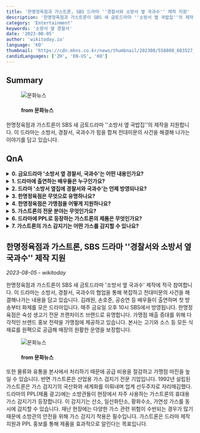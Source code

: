 ```yaml
---
title: '한명정육점과 가스트론, SBS 드라마 ''경찰서와 소방서 옆 국과수'' 제작 지원'
description: '한명정육점과 가스트론이 SBS 새 금토드라마 ''소방서 옆 국밥집''의 제작을 지원합니다. 이 드라마는 소방서, 경찰서, 국과수가 힘을 합쳐 전대미문의 사건을 해결해 나가는 이야기를 담고 있습니다.'
category: 'Entertainment'
keywords: '소방서 옆 경찰서'
date: '2023-08-05'
author: 'wikitoday.io'
language: 'KO'
thumbnail: 'https://cdn.mhns.co.kr/news/thumbnail/202308/558808_683527_413_v150.jpg'
candidLanguages: ['ZH', 'EN-US', 'KO']
---
```


## Summary



<figure>
    <img src="https://cdn.mhns.co.kr/news/thumbnail/202308/558808_683527_413_v150.jpg" alt="문화뉴스" />
    <figcaption>
        <h4> from 문화뉴스</h4>
    </figcaption>
</figure>


한명정육점과 가스트론이 SBS 새 금토드라마 ''소방서 옆 국밥집''의 제작을 지원합니다. 이 드라마는 소방서, 경찰서, 국과수가 힘을 합쳐 전대미문의 사건을 해결해 나가는 이야기를 담고 있습니다.


## QnA


<details>
    <summary><b>0. 금요드라마 '소방서 옆 경찰서, 국과수'는 어떤 내용인가요?</b></summary>
    '소방서 옆집에 국과수'는 소방서, 경찰서, 국과수의 협업을 통해 복잡하고 전대미문의 사건을 해결해나가는 과정을 담은 드라마다.
</details>

<details>
    <summary><b>1. 드라마에 출연하는 배우들은 누구인가요?</b></summary>
    이 드라마에는 김래원, 손호준, 공승연 등의 배우가 출연합니다.
</details>

<details>
    <summary><b>2. 드라마 '소방서 옆집에 경찰서와 국과수'는 언제 방영되나요?</b></summary>
    드라마는 매주 금요일 오후 10시 SBS에서 방영됩니다.
</details>

<details>
    <summary><b>3. 한명정육점은 무엇으로 유명하나요?</b></summary>
    한명정육점은 숙성 생고기 전문 프랜차이즈 브랜드로 유명합니다.
</details>

<details>
    <summary><b>4. 한명정육점은 가맹점을 어떻게 지원하나요?</b></summary>
    한명정육점은 다각적인 브랜드 홍보 전략과 고기, 소스 등 모든 식재료를 원팩으로 가맹점에 공급하는 등 가맹점을 지원하고 있습니다.
</details>

<details>
    <summary><b>5. 가스트론의 전문 분야는 무엇인가요?</b></summary>
    가스트론은 산업용 가스 감지기 전문 기업입니다.
</details>

<details>
    <summary><b>6. 드라마에 PPL로 등장하는 가스트론의 제품은 무엇인가요?</b></summary>
    드라마의 PPL에는 가스트론의 휴대용 가스 감지기가 포함되어 있습니다.
</details>

<details>
    <summary><b>7. 가스트론의 가스 감지기는 어떤 가스를 감지할 수 있나요?</b></summary>
    가스트론의 가스 감지기는 산소, 일산화탄소, 황화수소 및 가연성 가스를 동시에 감지할 수 있습니다.
</details>



## 한명정육점과 가스트론, SBS 드라마 ''경찰서와 소방서 옆 국과수'' 제작 지원

_2023-08-05 - wikitoday_

한명정육점과 가스트론이 SBS 새 금토드라마 '소방서 옆 국과수' 제작에 적극 참여합니다. 이 드라마는 소방서, 경찰서, 국과수의 협업을 통해 복잡하고 전대미문의 사건을 해결해나가는 내용을 담고 있습니다. 김래원, 손호준, 공승연 등 배우들이 출연하며 첫 방송부터 화제를 모은 드라마입니다. 매주 금요일 오후 10시 SBS에서 방영됩니다. 한명정육점은 숙성 생고기 전문 프랜차이즈 브랜드로 유명합니다. 가맹점 매출 증대를 위해 다각적인 브랜드 홍보 전략을 가맹점에 제공하고 있습니다. 본사는 고기와 소스 등 모든 식재료를 원팩으로 공급해 매장의 원활한 운영을 보장합니다.


<figure>
    <img src="https://cdn.mhns.co.kr/news/thumbnail/202308/558806_683525_3934_v150.jpg" alt="문화뉴스" />
    <figcaption>
        <h4> from 문화뉴스</h4>
    </figcaption>
</figure>


또한 물류와 유통을 본사에서 처리하기 때문에 공급 비용을 절감하고 가맹점 마진을 높일 수 있습니다. 반면 가스트론은 산업용 가스 검지기 전문 기업입니다. 1992년 설립된 가스트론은 가스 검지기의 국산화와 세계화를 이뤄내며 업계 선두주자로 자리매김했다. 드라마의 PPL(제품 광고)에는 소방관들이 현장에서 자주 사용하는 가스트론의 휴대용 가스 감지기가 등장합니다. 이 감지기는 산소, 일산화탄소, 황화수소, 가연성 가스를 동시에 감지할 수 있습니다. 재난 현장에는 다양한 가스 관련 위험이 수반되는 경우가 많기 때문에 소방관의 안전을 위해 가스 감지기 착용은 필수입니다. 가스트론은 드라마 제작 지원과 PPL 홍보를 통해 제품을 효과적으로 알린다는 목표입니다.
